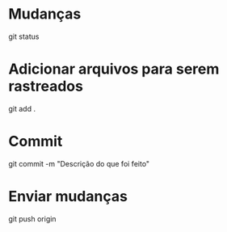 # Mudanças
git status

# Adicionar arquivos para serem rastreados
git add .

# Commit
git commit -m "Descrição do que foi feito"

# Enviar mudanças
git push origin <nome-da-branch>

